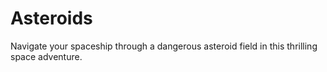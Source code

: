 # Asteroids
Navigate your spaceship through a dangerous asteroid field in this thrilling space adventure.
